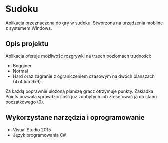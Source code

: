 # Sudoku

Aplikacja przeznaczona do gry w sudoku. Stworzona na urządzenia mobline z systemem Windows.

## Opis projektu
Aplikacja oferuje możliwość rozgrywki na trzech poziomach trudności:
- Begginer
- Normal
- Hard
oraz zagranie z ograniczeniem czasowym na dwóch planszach (4x4 lub 9x9).

Za każdą poprawnie ułożoną planszę gracz otrzymuje punkty.
Zakładka Points pozwala sprawdzić ilość juz zdobytych lub zresetować ją do stanu poczatkowego (0).

## Wykorzystane narzędzia i oprogramowanie
- Visual Studio 2015
- Język programowania C#
